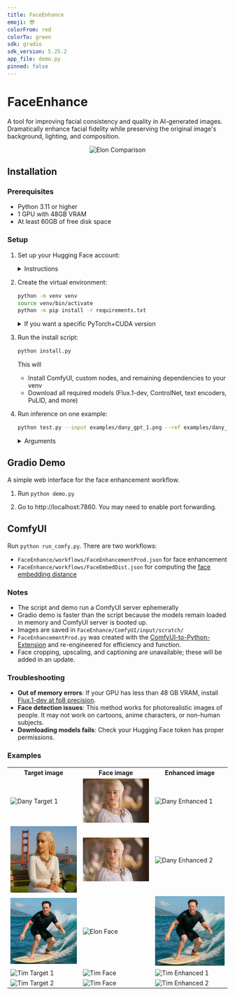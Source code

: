 ```yaml
---
title: FaceEnhance
emoji: 😎 
colorFrom: red
colorTo: green
sdk: gradio
sdk_version: 5.25.2
app_file: demo.py
pinned: false
---
```


# FaceEnhance
A tool for improving facial consistency and quality in AI-generated images. Dramatically enhance facial fidelity while preserving the original image's background, lighting, and composition.

<div style="text-align: center;">
  <img src="examples/elon_compare.gif" alt="Elon Comparison" width="600"/>
</div>

## Installation

### Prerequisites
- Python 3.11 or higher
- 1 GPU with 48GB VRAM
- At least 60GB of free disk space

### Setup

1. Set up your Hugging Face account:
   <details>
   <summary>Instructions</summary>

   - Log into Hugging Face and accept their terms of service to download [Flux.1-dev](https://huggingface.co/black-forest-labs/FLUX.1-dev)
   - Models will be downloaded to `HF_HOME` and symlinked to `FaceEnhance/ComfyUI/models/`

   </details>

2. Create the virtual environment:
   ```bash
   python -m venv venv
   source venv/bin/activate
   python -m pip install -r requirements.txt
   ```

   <details>
   <summary>If you want a specific PyTorch+CUDA version</summary>

   ```bash
   python -m pip install torch torchvision torchaudio --index-url https://download.pytorch.org/whl/cu124
   python -m pip install xformers --index-url https://download.pytorch.org/whl/cu124
   ```

   </details>

3. Run the install script:
   ```bash
   python install.py
   ```

   This will
   - Install ComfyUI, custom nodes, and remaining dependencies to your venv
   - Download all required models (Flux.1-dev, ControlNet, text encoders, PuLID, and more)

4. Run inference on one example:

   ```bash
   python test.py --input examples/dany_gpt_1.png --ref examples/dany_face.jpg --out examples/dany_enhanced.png
   ```

   <details>
   <summary>Arguments</summary>

   - `--input` (str): Path to the input image.
   - `--ref` (str): Path to the reference face image.
   - `--output` (str): Path to save the output image.
   - `--id_weight` (float): Face ID weight. Default: 0.75.
   </details>

## Gradio Demo

A simple web interface for the face enhancement workflow. 

1. Run `python demo.py`

2. Go to http://localhost:7860. You may need to enable port forwarding.

## ComfyUI

Run `python run_comfy.py`. There are two workflows:
- `FaceEnhance/workflows/FaceEnhancementProd.json` for face enhancement
- `FaceEnhance/workflows/FaceEmbedDist.json` for computing the [face embedding distance](https://github.com/cubiq/ComfyUI_FaceAnalysis)


### Notes
- The script and demo run a ComfyUI server ephemerally
- Gradio demo is faster than the script because the models remain loaded in memory and ComfyUI server is booted up.
- Images are saved in `FaceEnhance/ComfyUI/input/scratch/`
- `FaceEnhancementProd.py` was created with the [ComfyUI-to-Python-Extension](https://github.com/pydn/ComfyUI-to-Python-Extension) and re-engineered for efficiency and function.
- Face cropping, upscaling, and captioning are unavailable; these will be added in an update.

### Troubleshooting

- **Out of memory errors**: If your GPU has less than 48 GB VRAM, install [Flux.1-dev at fp8 precision](https://huggingface.co/Comfy-Org/flux1-dev).
- **Face detection issues**: This method works for photorealistic images of people. It may not work on cartoons, anime characters, or non-human subjects.
- **Downloading models fails**: Check your Hugging Face token has proper permissions.

### Examples

<table>
  <tr>
    <th>Target image</th>
    <th>Face image</th>
    <th>Enhanced image</th>
  </tr>
  <tr>
    <td><img src="examples/dany_gpt_1.png" alt="Dany Target 1" width="200"/></td>
    <td><img src="examples/dany_face.jpg" alt="Dany Face" width="200"/></td>
    <td><img src="examples/dany_enhanced_1.png" alt="Dany Enhanced 1" width="200"/></td>
  </tr>
  <tr>
    <td><img src="examples/dany_gpt_2.png" alt="Dany Target 2" width="200"/></td>
    <td><img src="examples/dany_face.jpg" alt="Dany Face" width="200"/></td>
    <td><img src="examples/dany_enhanced_2.png" alt="Dany Enhanced 2" width="200"/></td>
  </tr>
  <tr>
    <td><img src="examples/elon_gpt.png" alt="Elon Target" width="200"/></td>
    <td><img src="examples/elon_face.png" alt="Elon Face" width="200"/></td>
    <td><img src="examples/elon_enhanced.png" alt="Elon Enhanced" width="200"/></td>
  </tr>
  <tr>
    <td><img src="examples/tim_gpt_1.png" alt="Tim Target 1" width="200"/></td>
    <td><img src="examples/tim_face.jpg" alt="Tim Face" width="200"/></td>
    <td><img src="examples/tim_enhanced_1.png" alt="Tim Enhanced 1" width="200"/></td>
  </tr>
  <tr>
    <td><img src="examples/tim_gpt_2.png" alt="Tim Target 2" width="200"/></td>
    <td><img src="examples/tim_face.jpg" alt="Tim Face" width="200"/></td>
    <td><img src="examples/tim_enhanced_2.png" alt="Tim Enhanced 2" width="200"/></td>
  </tr>
</table>
